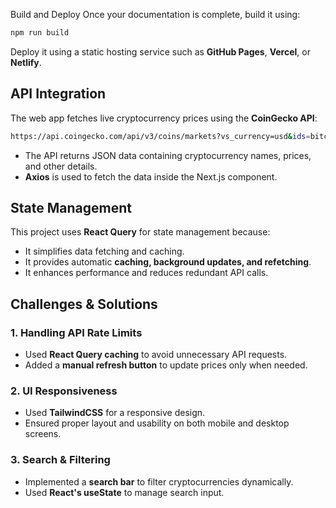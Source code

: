 Build and Deploy
Once your documentation is complete, build it using:
   ```sh
   npm run build
   ```
Deploy it using a static hosting service such as **GitHub Pages**, **Vercel**, or **Netlify**.

## API Integration
The web app fetches live cryptocurrency prices using the **CoinGecko API**:
```sh
https://api.coingecko.com/api/v3/coins/markets?vs_currency=usd&ids=bitcoin,ethereum,ripple,cardano,solana
```
- The API returns JSON data containing cryptocurrency names, prices, and other details.
- **Axios** is used to fetch the data inside the Next.js component.

## State Management
This project uses **React Query** for state management because:
- It simplifies data fetching and caching.
- It provides automatic **caching, background updates, and refetching**.
- It enhances performance and reduces redundant API calls.

## Challenges & Solutions
### 1. Handling API Rate Limits
- Used **React Query caching** to avoid unnecessary API requests.
- Added a **manual refresh button** to update prices only when needed.

### 2. UI Responsiveness
- Used **TailwindCSS** for a responsive design.
- Ensured proper layout and usability on both mobile and desktop screens.

### 3. Search & Filtering
- Implemented a **search bar** to filter cryptocurrencies dynamically.
- Used **React's useState** to manage search input.
